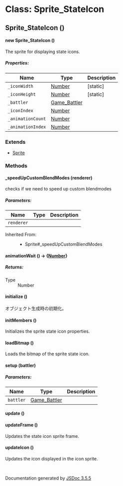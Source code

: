 # Class: Sprite_StateIcon

## Sprite_StateIcon ()

#### new Sprite_StateIcon ()

The sprite for displaying state icons.

##### Properties:

| Name | Type | Description |
| --- | --- | --- |
| `_iconWidth` | [Number](Number.html) | [static] |
| `_iconHeight` | [Number](Number.html) | [static] |
| `_battler` | [Game_Battler](Game_Battler.html) |  |
| `_iconIndex` | [Number](Number.html) |  |
| `_animationCount` | [Number](Number.html) |  |
| `_animationIndex` | [Number](Number.html) |  |

<dl>
</dl>

### Extends

* [Sprite](Sprite.html)

### Methods

#### _speedUpCustomBlendModes (renderer)

checks if we need to speed up custom blendmodes

##### Parameters:

| Name | Type | Description |
| --- | --- | --- |
| `renderer` |  |  |

<dl>
                <dt>Inherited From:</dt>
                <dd>
                    <ul>
                        <li>
                            <a>Sprite#_speedUpCustomBlendModes</a>
                        </li>
                    </ul>
                </dd>
            </dl>

#### animationWait () → {[Number](Number.html)}

<dl>
</dl>

##### Returns:

<dl>
                <dt> Type </dt>
                <dd>
                    <span><a>Number</a></span>
                </dd>
            </dl>

#### initialize ()

 オブジェクト生成時の初期化。
<dl>
</dl>

#### initMembers ()

Initializes the sprite state icon properties.
<dl>
</dl>

#### loadBitmap ()

Loads the bitmap of the sprite state icon.
<dl>
</dl>

#### setup (battler)

##### Parameters:

| Name | Type | Description |
| --- | --- | --- |
| `battler` | [Game_Battler](Game_Battler.html) |  |

<dl>
</dl>

#### update ()

<dl>
</dl>

#### updateFrame ()

Updates the state icon sprite frame.
<dl>
</dl>

#### updateIcon ()

Updates the icon displayed in the icon sprite.
<dl>
</dl>
 <br>

  Documentation generated by [JSDoc 3.5.5](https://github.com/jsdoc3/jsdoc)
